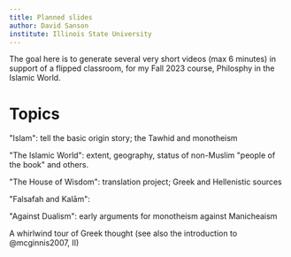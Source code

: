```yaml
---
title: Planned slides
author: David Sanson
institute: Illinois State University
---
```


The goal here is to generate several very short videos (max 6 minutes) in
support of a flipped classroom, for my Fall 2023 course, Philosphy in the
Islamic World.

# Topics

"Islam": tell the basic origin story; the Tawhid and monotheism

"The Islamic World": extent, geography, status of non-Muslim "people of the book" and others.

"The House of Wisdom": translation project; Greek and Hellenistic sources

"Falsafah and Kalām":

"Against Dualism": early arguments for monotheism against Manicheaism

A whirlwind tour of Greek thought (see also the introduction to @mcginnis2007, II)




